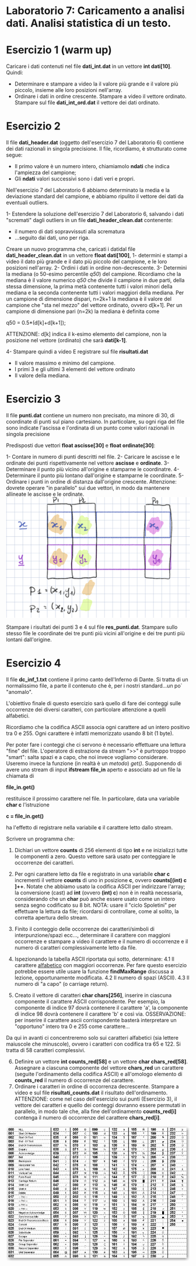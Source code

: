 # Laboratorio 7: Caricamento a analisi dati. Analisi statistica di un testo.

# Esercizio 1 (warm up)

Caricare i dati contenuti nel file __dati_int.dat__ in un vettore __int dati[10]__. Quindi:
- Determinare e stampare a video la  il valore più grande e il valore più piccolo, insieme alle loro posizioni nell'array.
- Ordinare i dati in ordine crescente. Stampare a video il vettore ordinato. Stampare sul file __dati_int_ord.dat__ il vettore dei dati ordinato.


# Esercizio 2
Il file __dati_header.dat__ (oggetto dell'esercizio 7 del Laboratorio 6) contiene dei dati razionali in singola precisione. Il file, ricordiamo, è strutturato come segue:
- Il primo valore è un numero intero, chiamiamolo __ndati__ che indica l'ampiezza del campione;
- Gli __ndati__ valori successivi sono i dati veri e propri.

Nell'esercizio 7 del Laboratorio 6 abbiamo determinato la media e la deviazione standard del campione, e abbiamo ripulito il vettore dei dati da eventuali outliers.

1- Estendere la soluzione dell'esercizio 7 del Laboratorio 6, salvando i dati "scremati" dagli outliers in un file __dati_header_clean.dat__ contenente:
- il numero di dati sopravvissuti alla scrematura
- ...seguito dai dati, uno per riga.

Creare un nuovo programma che, caricati i datidal file __dati_header_clean.dat__ in un vettore __float dati[100]__, 
1- determini e stampi a video il dato più grande e il dato più piccolo del campione, e le loro posizioni nell'array.
2- Ordini i dati in ordine non-decrescente.
3- Determini la mediana (o 50-esimo percentile _q50_) del campione. Ricordiamo che la mediana è il valore numerico _q50_ che divide il campione in due parti, della stessa dimensione, la prima metà contenente tutti i valori minori della mediana e la seconda contenente tutti i valori maggiori della mediana. Per un campione di dimensione dispari, n=2k+1 la mediana è il valore del campione che "sta nel mezzo" del vettore ordinato, ovvero d[k+1]. Per un campione di dimensione pari (n=2k) la mediana è definita come 

q50 = 0.5*(d[k]+d[k+1]);

ATTENZIONE: d[k] indica il k-esimo elemento del campione, non la posizione nel vettore (ordinato) che sarà __dati[k-1]__.

4- Stampare quindi a video E registrare sul file __risultati.dat__

- Il valore massimo e minimo del campione.
- I primi 3 e gli ultimi 3 elementi del vettore ordinato
- Il valore della mediana.

# Esercizio 3
Il file __punti.dat__ contiene un numero non precisato, ma minore  di 30, di coordinate di punti sul piano cartesiano. In particolare, su ogni riga del file sono indicate l'ascissa e l'ordinata di un punto come valori razionali in singola precisione

Predisposti due vettori __float ascisse[30]__ e __float ordinate[30]__:

1- Contare in numero di punti descritti nel file.
2- Caricare le ascisse e le ordinate dei punti rispettivamente nel vettore __ascisse__ e __ordinate__.
3- Determinare il punto più vicino all'origine e stamparne le coordinatre.
4- Determinare il punto più lontano dall'origine e stamparne le coordinate.
5- Ordinare i punti in ordine di distanza dall'origine crescente. Attenzione: dovrete operare "in parallelo" sui due vettori, in modo da mantenere allineate le ascisse e le ordinate.
![image info](./Untitled.png)

Stampare i risultati dei punti 3 e 4 sul file __res_punti.dat__. Stampare sullo stesso file le coordinate dei tre punti più vicini all'origine e dei tre punti più lontani dall'origine.

# Esercizio 4

Il file __dc_inf_1.txt__ contiene il primo canto dell'Inferno di Dante. Si tratta di un normalissimo file, a parte il contenuto che è, per i nostri standard...un po` "anomalo".

L'obiettivo finale di questo esercizio sarà quello di fare dei conteggi sulle occorrenze dei diversi caratteri, con particolare attenzione a quelli alfabetici.

Ricordiamo che la codifica ASCII associa ogni carattere ad un intero positivo tra 0 e 255. Ogni carattere è infatti memorizzato usando 8 bit (1 byte). 

Per poter fare i conteggi che ci servono è necessario effettuare una lettura "fine" del file. L'operatore di estrazione da stream ">>" è purtroppo troppo "smart": salta spazi e a capo, che noi invece vogliamo considerare. Useremo invece la funzione (in realtà è un _metodo_) _get()_. Supponendo di avere uno stream di input __ifstream file_in__ aperto e associato ad un file la chiamata di 

__file_in.get()__ 

restituisce il prossimo carattere nel file. In particolare, data una variabile __char c__ l'istruzione 

__c = file_in.get()__ 

ha l'effetto di registrare nella variabile __c__ il carattere letto dallo stream.

Scrivere un programma che:

1. Dichiari un vettore __counts__ di 256 elementi di tipo __int__ e ne inizializzi tutte le componenti a zero. Questo vettore sarà usato per conteggiare le occorrenze dei caratteri.
2. Per ogni carattere letto da file e registrato in una variabile  __char c__ incrementi il vettore __counts__ di uno in posizione __c__, ovvero __counts[(int) c ]++__. Notate che abbiamo usato la codifica ASCII per indirizzare l'array; la conversione (cast) ad __int__ (ovvero __(int) c__) non è in realtà necessaria, considerando che un __char__ può anche essere usato come un intero senza segno codificato su 8 bit. 
NOTA: usare il "ciclo Spoletini" per effettuare la lettura da file; ricordarsi di controllare, come al solito, la corretta apertura dello stream.
3. Finito il conteggio delle occorrenze dei caratteri/simboli di interpunzione/spazi ecc..., determinare il carattere con maggioni occorrenze e stampare a video il carattere e il numero di occorrenze e il numero di caratteri complessivamente letto da file.

4. Ispezionando la tabella ASCII riportata qui sotto, determinare:
4.1 Il carattere <ins>alfabetico</ins> con maggiori occorrenze. Per fare questo esercizio potrebbe essere utile usare la funzione __findMaxRange__ discussa a lezione, opportunamente modificata.
4.2 Il numero di spazi (ASCII).
4.3 Il numero di "a capo" (o carriage return).

5. Creato il vettore di caratteri __char chars[256]__, inserire in ciascuna componente il carattere ASCII corrispondente. Per esempio, la componente di indice 97 dovrà contenere il carattere 'a', la componente di indice 98 dovrà contenere il carattere 'b' e così via. OSSERVAZIONE: per inserire il carattere ascii corrispondente basterà interpretare un "opportuno" intero tra 0 e 255 come carattere...

Da qui in avanti ci concentreremo solo sui caratteri alfabetici (sia lettere maiuscole che minuscole), ovvero i caratteri con codifica tra 65 e 122. Si tratta di 58 caratteri complessivi.

6. Definire un vettore __int counts_red[58]__ e un vettore __char chars_red[58]__. Assegnare a ciascuna componente del vettore __chars_red__ un carattere (seguite l'ordinamento della codifica ASCII) e all'omologo elemento di __counts_red__ il numero di occorrenze del carattere.
6. Ordinare i caratteri in ordine di occorrenza decrescente. Stampare a video e sul file __risultati_counts.dat__ il risultato dell'ordinamento. ATTENZIONE: come nel caso dell'esercizio sui punti (Esercizio 3), il vettore dei caratteri e quello dei conteggi dovranno essere permutati in parallelo, in modo tale che, alla fine dell'ordinamento __counts_red[i]__ contenga il numero di occorrenze del carattere __chars_red[i]__.

![image info](./ASCII.png)